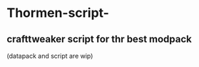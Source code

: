 # Thormen-script-
crafttweaker script for thr best modpack
-----------------------------------------------
(datapack and script are wip)
